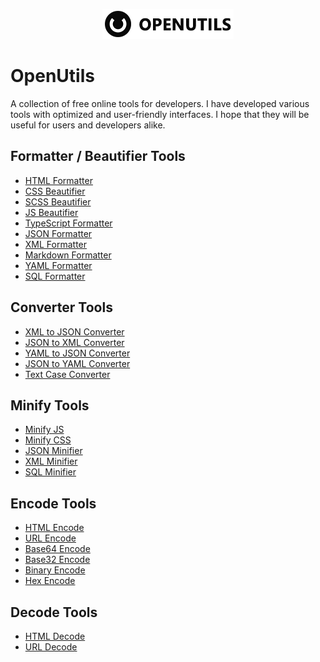 <p align="center">
  <a href="https://openutils.org/">
    <img width="210" height="48" src="https://github.com/avimodam/openutils/blob/main/logo.png">
  </a>
</p>

# OpenUtils

A collection of free online tools for developers. I have developed various tools with optimized and user-friendly interfaces. I hope that they will be useful for users and developers alike.

## Formatter / Beautifier Tools

- [HTML Formatter](https://openutils.org/html-formatter/)
- [CSS Beautifier](https://openutils.org/css-beautifier/)
- [SCSS Beautifier](https://openutils.org/scss-beautifier/)
- [JS Beautifier](https://openutils.org/js-beautifier/)
- [TypeScript Formatter](https://openutils.org/typescript-formatter/)
- [JSON Formatter](https://openutils.org/json-formatter/)
- [XML Formatter](https://openutils.org/xml-formatter/)
- [Markdown Formatter](https://openutils.org/markdown-formatter/)
- [YAML Formatter](https://openutils.org/yaml-formatter/)
- [SQL Formatter](https://openutils.org/sql-formatter/)

## Converter Tools

- [XML to JSON Converter](https://openutils.org/xml-to-json/)
- [JSON to XML Converter](https://openutils.org/json-to-xml/)
- [YAML to JSON Converter](https://openutils.org/yaml-to-json/)
- [JSON to YAML Converter](https://openutils.org/json-to-yaml/)
- [Text Case Converter](https://openutils.org/case-converter/)

## Minify Tools

- [Minify JS](https://openutils.org/minify-js/)
- [Minify CSS](https://openutils.org/minify-css/)
- [JSON Minifier](https://openutils.org/json-minifier/)
- [XML Minifier](https://openutils.org/xml-minifier/)
- [SQL Minifier](https://openutils.org/sql-minifier/)

## Encode Tools

- [HTML Encode](https://openutils.org/html-encode/)
- [URL Encode](https://openutils.org/url-encode/)
- [Base64 Encode](https://openutils.org/base64-encode/)
- [Base32 Encode](https://openutils.org/base32-encode/)
- [Binary Encode](https://openutils.org/binary-encode/)
- [Hex Encode](https://openutils.org/hex-encode/)

## Decode Tools

- [HTML Decode](https://openutils.org/html-decode/)
- [URL Decode](https://openutils.org/url-decode/)
